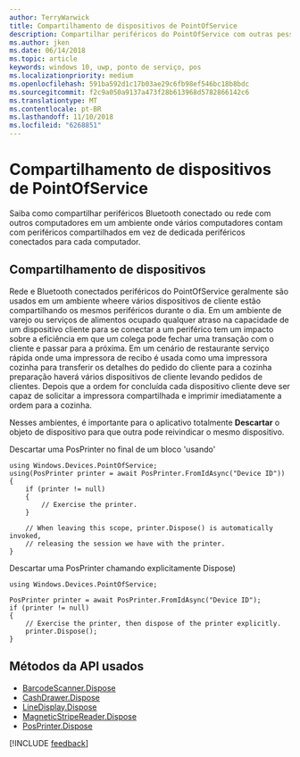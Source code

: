 ```yaml
---
author: TerryWarwick
title: Compartilhamento de dispositivos de PointOfService
description: Compartilhar periféricos do PointOfService com outras pessoas
ms.author: jken
ms.date: 06/14/2018
ms.topic: article
keywords: windows 10, uwp, ponto de serviço, pos
ms.localizationpriority: medium
ms.openlocfilehash: 591ba592d1c17b03ae29c6fb98ef546bc18b8bdc
ms.sourcegitcommit: f2c9a050a9137a473f28b613968d5782866142c6
ms.translationtype: MT
ms.contentlocale: pt-BR
ms.lasthandoff: 11/10/2018
ms.locfileid: "6268851"
---
```

# <a name="pointofservice-device-sharing"></a>Compartilhamento de dispositivos de PointOfService

Saiba como compartilhar periféricos Bluetooth conectado ou rede com outros computadores em um ambiente onde vários computadores contam com periféricos compartilhados em vez de dedicada periféricos conectados para cada computador.

## <a name="device-sharing"></a>Compartilhamento de dispositivos

Rede e Bluetooth conectados periféricos do PointOfService geralmente são usados em um ambiente wheere vários dispositivos de cliente estão compartilhando os mesmos periféricos durante o dia.  Em um ambiente de varejo ou serviços de alimentos ocupado qualquer atraso na capacidade de um dispositivo cliente para se conectar a um periférico tem um impacto sobre a eficiência em que um colega pode fechar uma transação com o cliente e passar para a próxima. Em um cenário de restaurante serviço rápida onde uma impressora de recibo é usada como uma impressora cozinha para transferir os detalhes do pedido do cliente para a cozinha preparação haverá vários dispositivos de cliente levando pedidos de clientes.  Depois que a ordem for concluída cada dispositivo cliente deve ser capaz de solicitar a impressora compartilhada e imprimir imediatamente a ordem para a cozinha.

Nesses ambientes, é importante para o aplicativo totalmente **Descartar** o objeto de dispositivo para que outra pode reivindicar o mesmo dispositivo.

Descartar uma PosPrinter no final de um bloco 'usando'

```Csharp 
using Windows.Devices.PointOfService;
using(PosPrinter printer = await PosPrinter.FromIdAsync("Device ID"))
{
    if (printer != null)
    {
        // Exercise the printer.
    }

    // When leaving this scope, printer.Dispose() is automatically invoked, 
    // releasing the session we have with the printer.
}
```


Descartar uma PosPrinter chamando explicitamente Dispose)

```Csharp 
using Windows.Devices.PointOfService;

PosPrinter printer = await PosPrinter.FromIdAsync("Device ID");
if (printer != null)
{
    // Exercise the printer, then dispose of the printer explicitly.
    printer.Dispose();
}
```

## <a name="api-methods-used"></a>Métodos da API usados 

+ [BarcodeScanner.Dispose](https://docs.microsoft.com/uwp/api/windows.devices.pointofservice.barcodescanner.dispose) 
+ [CashDrawer.Dispose](https://docs.microsoft.com/uwp/api/windows.devices.pointofservice.cashdrawer.dispose) 
+ [LineDisplay.Dispose](https://docs.microsoft.com/uwp/api/windows.devices.pointofservice.linedisplay.dispose) 
+ [MagneticStripeReader.Dispose](https://docs.microsoft.com/uwp/api/windows.devices.pointofservice.magneticstripereader.dispose)  
+ [PosPrinter.Dispose](https://docs.microsoft.com/uwp/api/windows.devices.pointofservice.posprinter.dispose) 


[!INCLUDE [feedback](./includes/pos-feedback.md)]
